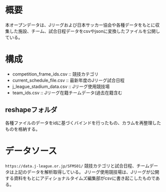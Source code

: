 # 概要
本オープンデータは、Jリーグおよび日本サッカー協会や各種データをもとに収集した施設、チーム、試合日程データをcsvやjsonに変換したファイルを公開している。

# 構成
- competition_frame_ids.csv :: 競技カテゴリ
- current_schedule_file.csv :: 最新年度のJリーグ試合日程
- j_league_stadium_data.csv :: Jリーグ使用競技場
- team_ids.csv :: Jリーグ在籍チームデータ(過去在籍含む

## reshapeフォルダ
各種ファイルのデータをidに基づくバインドを行ったもの、カラムを再整理したものを格納する。

# データソース
``` https://data.j-league.or.jp/SFMS01/ ```
競技カテゴリと試合日程、チームデータは上記のデータを解析取得している。
Jリーグ使用競技場は、Jリーグが公開する資料をもとにアディショナルタイムズ編集部がcsvに書き起こしたものである。